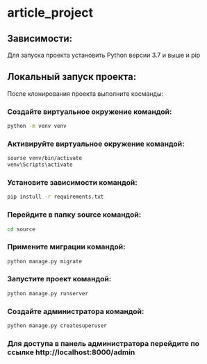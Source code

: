 # article_project

## Зависимости:
Для запуска проекта установить Python версии 3.7 и выше и pip

## Локальный запуск проекта:
После клонирования проекта выполните косманды:

### Создайте виртуальное окружение командой:
```bash
python -m venv venv
```
### Активируйте виртуальное окружение командой:
```bash
sourse venv/bin/activate
venv\Scripts\activate
```

### Установите зависимости командой:
```bash
pip instull -r requirements.txt
```

### Перейдите в папку source командой:
```bash
cd source
```

### Примените миграции командой:
```bash
python manage.py migrate
```

### Запустите проект командой:
```bash
python manage.py runserver
```

### Cоздайте администратора командой:
```bash
python manage.py createsuperuser
```

### Для доступа в панель администратора перейдите по ссылке http://localhost:8000/admin


